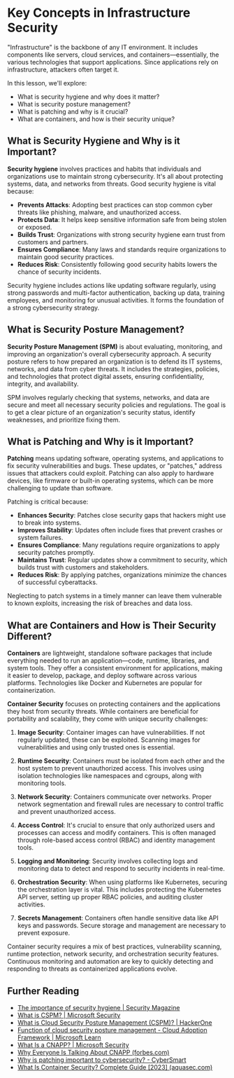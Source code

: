 # Key Concepts in Infrastructure Security

"Infrastructure" is the backbone of any IT environment. It includes components like servers, cloud services, and containers—essentially, the various technologies that support applications. Since applications rely on infrastructure, attackers often target it.

In this lesson, we'll explore:

- What is security hygiene and why does it matter?
- What is security posture management?
- What is patching and why is it crucial?
- What are containers, and how is their security unique?

## What is Security Hygiene and Why is it Important?

**Security hygiene** involves practices and habits that individuals and organizations use to maintain strong cybersecurity. It's all about protecting systems, data, and networks from threats. Good security hygiene is vital because:

- **Prevents Attacks**: Adopting best practices can stop common cyber threats like phishing, malware, and unauthorized access.
- **Protects Data**: It helps keep sensitive information safe from being stolen or exposed.
- **Builds Trust**: Organizations with strong security hygiene earn trust from customers and partners.
- **Ensures Compliance**: Many laws and standards require organizations to maintain good security practices.
- **Reduces Risk**: Consistently following good security habits lowers the chance of security incidents.

Security hygiene includes actions like updating software regularly, using strong passwords and multi-factor authentication, backing up data, training employees, and monitoring for unusual activities. It forms the foundation of a strong cybersecurity strategy.

## What is Security Posture Management?

**Security Posture Management (SPM)** is about evaluating, monitoring, and improving an organization's overall cybersecurity approach. A security posture refers to how prepared an organization is to defend its IT systems, networks, and data from cyber threats. It includes the strategies, policies, and technologies that protect digital assets, ensuring confidentiality, integrity, and availability.

SPM involves regularly checking that systems, networks, and data are secure and meet all necessary security policies and regulations. The goal is to get a clear picture of an organization's security status, identify weaknesses, and prioritize fixing them.

## What is Patching and Why is it Important?

**Patching** means updating software, operating systems, and applications to fix security vulnerabilities and bugs. These updates, or "patches," address issues that attackers could exploit. Patching can also apply to hardware devices, like firmware or built-in operating systems, which can be more challenging to update than software.

Patching is critical because:

- **Enhances Security**: Patches close security gaps that hackers might use to break into systems.
- **Improves Stability**: Updates often include fixes that prevent crashes or system failures.
- **Ensures Compliance**: Many regulations require organizations to apply security patches promptly.
- **Maintains Trust**: Regular updates show a commitment to security, which builds trust with customers and stakeholders.
- **Reduces Risk**: By applying patches, organizations minimize the chances of successful cyberattacks.

Neglecting to patch systems in a timely manner can leave them vulnerable to known exploits, increasing the risk of breaches and data loss.

## What are Containers and How is Their Security Different?

**Containers** are lightweight, standalone software packages that include everything needed to run an application—code, runtime, libraries, and system tools. They offer a consistent environment for applications, making it easier to develop, package, and deploy software across various platforms. Technologies like Docker and Kubernetes are popular for containerization.

**Container Security** focuses on protecting containers and the applications they host from security threats. While containers are beneficial for portability and scalability, they come with unique security challenges:

1. **Image Security**: Container images can have vulnerabilities. If not regularly updated, these can be exploited. Scanning images for vulnerabilities and using only trusted ones is essential.
   
2. **Runtime Security**: Containers must be isolated from each other and the host system to prevent unauthorized access. This involves using isolation technologies like namespaces and cgroups, along with monitoring tools.
   
3. **Network Security**: Containers communicate over networks. Proper network segmentation and firewall rules are necessary to control traffic and prevent unauthorized access.
   
4. **Access Control**: It's crucial to ensure that only authorized users and processes can access and modify containers. This is often managed through role-based access control (RBAC) and identity management tools.
   
5. **Logging and Monitoring**: Security involves collecting logs and monitoring data to detect and respond to security incidents in real-time.
   
6. **Orchestration Security**: When using platforms like Kubernetes, securing the orchestration layer is vital. This includes protecting the Kubernetes API server, setting up proper RBAC policies, and auditing cluster activities.
   
7. **Secrets Management**: Containers often handle sensitive data like API keys and passwords. Secure storage and management are necessary to prevent exposure.

Container security requires a mix of best practices, vulnerability scanning, runtime protection, network security, and orchestration security features. Continuous monitoring and automation are key to quickly detecting and responding to threats as containerized applications evolve.

## Further Reading

- [The importance of security hygiene | Security Magazine](https://www.securitymagazine.com/articles/99510-the-importance-of-security-hygiene)
- [What is CSPM? | Microsoft Security](https://www.microsoft.com/security/business/security-101/what-is-cspm?WT.mc_id=academic-96948-sayoung)
- [What is Cloud Security Posture Management (CSPM)? | HackerOne](https://www.hackerone.com/knowledge-center/what-cloud-security-posture-management)
- [Function of cloud security posture management - Cloud Adoption Framework | Microsoft Learn](https://learn.microsoft.com/azure/cloud-adoption-framework/organize/cloud-security-posture-management?WT.mc_id=academic-96948-sayoung)
- [What Is a CNAPP? | Microsoft Security](https://www.microsoft.com/security/business/security-101/what-is-cnapp)
- [Why Everyone Is Talking About CNAPP (forbes.com)](https://www.forbes.com/sites/forbestechcouncil/2021/12/10/why-everyone-is-talking-about-cnapp/?sh=567275ca1549)
- [Why is patching important to cybersecurity? - CyberSmart](https://cybersmart.co.uk/blog/why-is-patching-important-to-cybersecurity/)
- [What Is Container Security? Complete Guide [2023] (aquasec.com)](https://www.aquasec.com/cloud-native-academy/container-security/container-security/)
